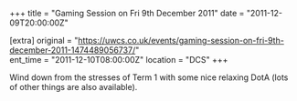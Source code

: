 +++
title = "Gaming Session on Fri 9th December 2011"
date = "2011-12-09T20:00:00Z"

[extra]
original = "https://uwcs.co.uk/events/gaming-session-on-fri-9th-december-2011-1474489056737/"    
ent_time = "2011-12-10T08:00:00Z"
location = "DCS"
+++

Wind down from the stresses of Term 1 with some nice relaxing DotA (lots of other things are also available).

